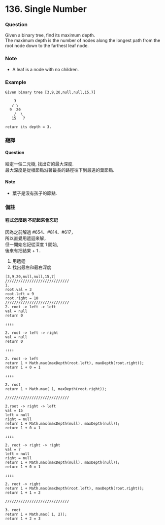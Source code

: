 # 136. Single Number

### Question 
Given a binary tree, find its maximum depth.  
The maximum depth is the number of nodes along the longest path from the root node down to the farthest leaf node.  

### Note  
 - A leaf is a node with no children.  

### Example 
```
Given binary tree [3,9,20,null,null,15,7]

    3
   / \
  9  20
    /  \
   15   7

return its depth = 3.
```

  
### 翻譯
#### Question
給定一個二元樹, 找出它的最大深度.  
最大深度是從根節點沿著最長的路徑往下到最遠的葉節點.  

#### Note 
 - 葉子是沒有孩子的節點.


### 備註
#### 程式怎麼跑 不記起來會忘記    
因為之前解過 #654、#814、#617，  
所以直覺用遞迴來解，  
但一開始忘記從深度 1 開始,  
後來有把結果 + 1 .  

1. 用遞迴
2. 找出最左和最右深度
```
[3,9,20,null,null,15,7]
/////////////////////////////
1.
root.val = 3
root.left = 9
root.right = 10
/////////////////////////////
2. root -> left -> left
val = null
return 0 

↓↓↓↓

2. root -> left -> right
val = null
return 0

↓↓↓↓

2. root -> left
return 1 + Math.max(maxDepth(root.left), maxDepth(root.right));
return 1 + 0 = 1

↓↓↓↓

2. root
return 1 + Math.max( 1, maxDepth(root.right));

/////////////////////////////

2.root -> right -> left
val = 15
left = null
right = null
return 1 + Math.max(maxDepth(null), maxDepth(null));
return 1 + 0 = 1

↓↓↓↓

2. root -> right -> right
val = 7
left = null
right = null
return 1 + Math.max(maxDepth(null), maxDepth(null));
return 1 + 0 = 1

↓↓↓↓

2. root -> right
return 1 + Math.max(maxDepth(root.left), maxDepth(root.right));
return 1 + 1 = 2

/////////////////////////////

3. root
return 1 + Math.max( 1, 2));
return 1 + 2 = 3

```
